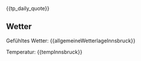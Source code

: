 {{tp_daily_quote}}

## Wetter

Gefühltes Wetter: {{allgemeineWetterlageInnsbruck}}

Temperatur: {{tempInnsbruck}}
